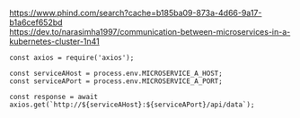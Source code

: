 https://www.phind.com/search?cache=b185ba09-873a-4d66-9a17-b1a6cef652bd  
https://dev.to/narasimha1997/communication-between-microservices-in-a-kubernetes-cluster-1n41

```
const axios = require('axios');

const serviceAHost = process.env.MICROSERVICE_A_HOST;
const serviceAPort = process.env.MICROSERVICE_A_PORT;

const response = await axios.get(`http://${serviceAHost}:${serviceAPort}/api/data`);

```